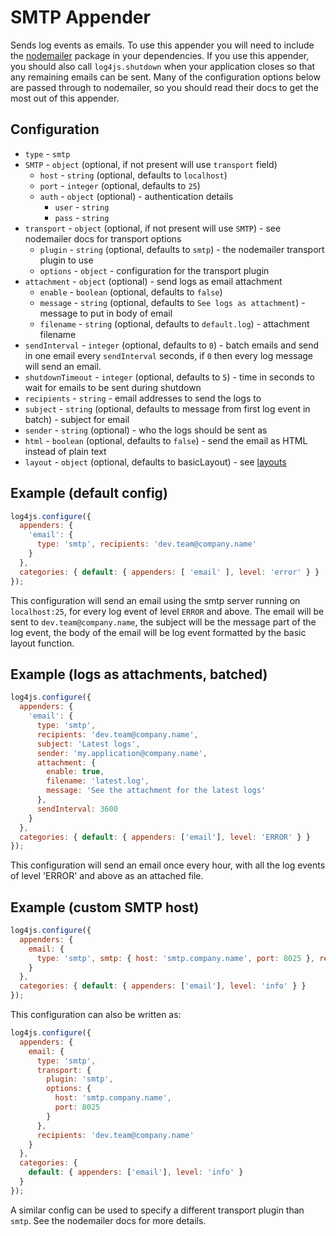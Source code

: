 # SMTP Appender

Sends log events as emails. To use this appender you will need to include the [nodemailer](https://www.npmjs.com/package/nodemailer) package in your dependencies. If you use this appender, you should also call `log4js.shutdown` when your application closes so that any remaining emails can be sent. Many of the configuration options below are passed through to nodemailer, so you should read their docs to get the most out of this appender.

## Configuration

* `type` - `smtp`
* `SMTP` - `object` (optional, if not present will use `transport` field)
  * `host` - `string` (optional, defaults to `localhost`)
  * `port` - `integer` (optional, defaults to `25`)
  * `auth` - `object` (optional) - authentication details
    * `user` - `string`
    * `pass` - `string`
* `transport` - `object` (optional, if not present will use `SMTP`) - see nodemailer docs for transport options
  * `plugin` - `string` (optional, defaults to `smtp`) - the nodemailer transport plugin to use
  * `options` - `object` - configuration for the transport plugin
* `attachment` - `object` (optional) - send logs as email attachment
  * `enable` - `boolean` (optional, defaults to `false`)
  * `message` - `string` (optional, defaults to `See logs as attachment`) - message to put in body of email
  * `filename` - `string` (optional, defaults to `default.log`) - attachment filename
* `sendInterval` - `integer` (optional, defaults to `0`) - batch emails and send in one email every `sendInterval` seconds, if `0` then every log message will send an email.
* `shutdownTimeout` - `integer` (optional, defaults to `5`) - time in seconds to wait for emails to be sent during shutdown
* `recipients` - `string` - email addresses to send the logs to
* `subject` - `string` (optional, defaults to message from first log event in batch) - subject for email
* `sender` - `string` (optional) - who the logs should be sent as
* `html` - `boolean` (optional, defaults to `false`) - send the email as HTML instead of plain text
* `layout` - `object` (optional, defaults to basicLayout) - see [layouts](layouts.md)

## Example (default config)
```javascript
log4js.configure({
  appenders: {
    'email': {
      type: 'smtp', recipients: 'dev.team@company.name'
    }
  },
  categories: { default: { appenders: [ 'email' ], level: 'error' } }
});
```
This configuration will send an email using the smtp server running on `localhost:25`, for every log event of level `ERROR` and above. The email will be sent to `dev.team@company.name`, the subject will be the message part of the log event, the body of the email will be log event formatted by the basic layout function.

## Example (logs as attachments, batched)
```javascript
log4js.configure({
  appenders: {
    'email': {
      type: 'smtp',
      recipients: 'dev.team@company.name',
      subject: 'Latest logs',
      sender: 'my.application@company.name',
      attachment: {
        enable: true,
        filename: 'latest.log',
        message: 'See the attachment for the latest logs'
      },
      sendInterval: 3600
    }
  },
  categories: { default: { appenders: ['email'], level: 'ERROR' } }
});
```
This configuration will send an email once every hour, with all the log events of level 'ERROR' and above as an attached file.

## Example (custom SMTP host)
```javascript
log4js.configure({
  appenders: {
    email: {
      type: 'smtp', smtp: { host: 'smtp.company.name', port: 8025 }, recipients: 'dev.team@company.name'
    }
  },
  categories: { default: { appenders: ['email'], level: 'info' } }
});
```
This configuration can also be written as:
```javascript
log4js.configure({
  appenders: {
    email: {
      type: 'smtp',
      transport: {
        plugin: 'smtp',
        options: {
          host: 'smtp.company.name',
          port: 8025
        }
      },
      recipients: 'dev.team@company.name'
    }
  },
  categories: {
    default: { appenders: ['email'], level: 'info' }
  }
});
```
A similar config can be used to specify a different transport plugin than `smtp`. See the nodemailer docs for more details.
